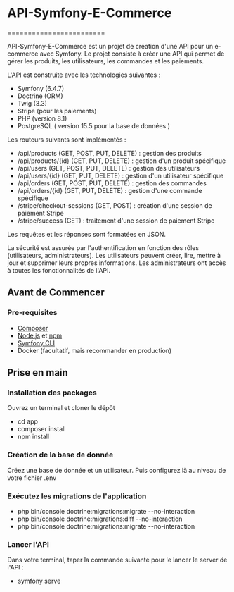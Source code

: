 # API-Symfony-E-Commerce
========================

API-Symfony-E-Commerce est un projet de création d'une API pour un e-commerce avec Symfony. Le projet consiste à créer une API qui permet de gérer les produits, les utilisateurs, les commandes et les paiements.

L'API est construite avec les technologies suivantes :

* Symfony (6.4.7)
* Doctrine (ORM)
* Twig (3.3)
* Stripe (pour les paiements)
* PHP (version 8.1)
* PostgreSQL ( version 15.5 pour la base de données )

Les routeurs suivants sont implémentés :

* /api/products (GET, POST, PUT, DELETE) : gestion des produits
* /api/products/{id} (GET, PUT, DELETE) : gestion d'un produit spécifique
* /api/users (GET, POST, PUT, DELETE) : gestion des utilisateurs
* /api/users/{id} (GET, PUT, DELETE) : gestion d'un utilisateur spécifique
* /api/orders (GET, POST, PUT, DELETE) : gestion des commandes
* /api/orders/{id} (GET, PUT, DELETE) : gestion d'une commande spécifique
* /stripe/checkout-sessions (GET, POST) : création d'une session de paiement Stripe
* /stripe/success (GET) : traitement d'une session de paiement Stripe

Les requêtes et les réponses sont formatées en JSON.

La sécurité est assurée par l'authentification en fonction des rôles (utilisateurs, administrateurs). Les utilisateurs peuvent créer, lire, mettre à jour et supprimer leurs propres informations. Les administrateurs ont accès à toutes les fonctionnalités de l'API.

## Avant de Commencer

### Pre-requisites

* [Composer](https://getcomposer.org/)
* [Node.js](https://nodejs.org/en/download/) et [npm](https://www.npmjs.com/get-npm)
* [Symfony CLI](https://symfony.com/download)
* Docker (facultatif, mais recommander en production)

## Prise en main

### Installation des packages

Ouvrez un terminal et  cloner le dépôt

* cd app
* composer install
* npm install

### Création de la base de donnée

Créez une base de donnée et un utilisateur. Puis configurez là au niveau de votre fichier .env

### Exécutez les migrations de l'application

* php bin/console doctrine:migrations:migrate --no-interaction
* php bin/console doctrine:migrations:diff --no-interaction
* php bin/console doctrine:migrations:migrate --no-interaction

### Lancer l'API

Dans votre terminal, taper la commande suivante pour le lancer le server de l'API :

* symfony serve
